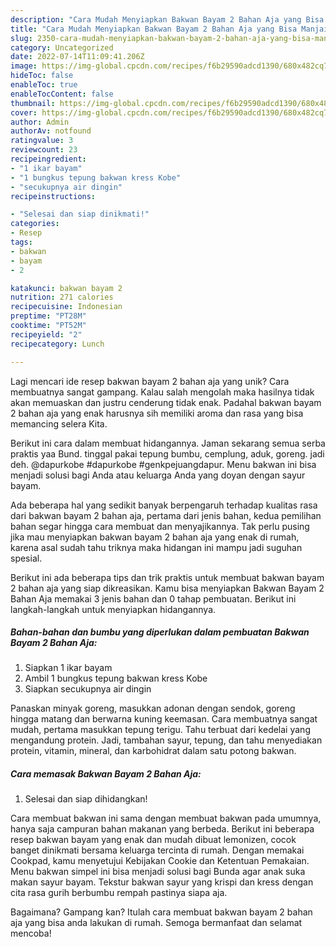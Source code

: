 ```yaml
---
description: "Cara Mudah Menyiapkan Bakwan Bayam 2 Bahan Aja yang Bisa Manjain Lidah"
title: "Cara Mudah Menyiapkan Bakwan Bayam 2 Bahan Aja yang Bisa Manjain Lidah"
slug: 2350-cara-mudah-menyiapkan-bakwan-bayam-2-bahan-aja-yang-bisa-manjain-lidah
category: Uncategorized
date: 2022-07-14T11:09:41.206Z
image: https://img-global.cpcdn.com/recipes/f6b29590adcd1390/680x482cq70/bakwan-bayam-2-bahan-aja-foto-resep-utama.jpg
hideToc: false
enableToc: true
enableTocContent: false
thumbnail: https://img-global.cpcdn.com/recipes/f6b29590adcd1390/680x482cq70/bakwan-bayam-2-bahan-aja-foto-resep-utama.jpg
cover: https://img-global.cpcdn.com/recipes/f6b29590adcd1390/680x482cq70/bakwan-bayam-2-bahan-aja-foto-resep-utama.jpg
author: Admin
authorAv: notfound
ratingvalue: 3
reviewcount: 23
recipeingredient:
- "1 ikar bayam"
- "1 bungkus tepung bakwan kress Kobe"
- "secukupnya air dingin"
recipeinstructions:

- "Selesai dan siap dinikmati!"
categories:
- Resep
tags:
- bakwan
- bayam
- 2

katakunci: bakwan bayam 2 
nutrition: 271 calories
recipecuisine: Indonesian
preptime: "PT28M"
cooktime: "PT52M"
recipeyield: "2"
recipecategory: Lunch

---
```





Lagi mencari ide resep bakwan bayam 2 bahan aja yang unik? Cara membuatnya sangat gampang. Kalau salah mengolah maka hasilnya tidak akan memuaskan dan justru cenderung tidak enak. Padahal bakwan bayam 2 bahan aja yang enak harusnya sih memiliki aroma dan rasa yang bisa memancing selera Kita.





Berikut ini cara dalam membuat hidangannya. Jaman sekarang semua serba praktis yaa Bund. tinggal pakai tepung bumbu, cemplung, aduk, goreng. jadi deh. @dapurkobe #dapurkobe #genkpejuangdapur. Menu bakwan ini bisa menjadi solusi bagi Anda atau keluarga Anda yang doyan dengan sayur bayam.

Ada beberapa hal yang sedikit banyak berpengaruh terhadap kualitas rasa dari bakwan bayam 2 bahan aja, pertama dari jenis bahan, kedua pemilihan bahan segar hingga cara membuat dan menyajikannya. Tak perlu pusing jika mau menyiapkan bakwan bayam 2 bahan aja yang enak di rumah, karena asal sudah tahu triknya maka hidangan ini mampu jadi suguhan spesial.






Berikut ini ada beberapa tips dan trik praktis untuk membuat bakwan bayam 2 bahan aja yang siap dikreasikan. Kamu bisa menyiapkan Bakwan Bayam 2 Bahan Aja memakai 3 jenis bahan dan 0 tahap pembuatan. Berikut ini langkah-langkah untuk menyiapkan hidangannya.

<!--inarticleads1-->

##### Bahan-bahan dan bumbu yang diperlukan dalam pembuatan Bakwan Bayam 2 Bahan Aja:

1. Siapkan 1 ikar bayam
1. Ambil 1 bungkus tepung bakwan kress Kobe
1. Siapkan secukupnya air dingin


Panaskan minyak goreng, masukkan adonan dengan sendok, goreng hingga matang dan berwarna kuning keemasan. Cara membuatnya sangat mudah, pertama masukkan tepung terigu. Tahu terbuat dari kedelai yang mengandung protein. Jadi, tambahan sayur, tepung, dan tahu menyediakan protein, vitamin, mineral, dan karbohidrat dalam satu potong bakwan. 

<!--inarticleads2-->

##### Cara memasak Bakwan Bayam 2 Bahan Aja:


1. Selesai dan siap dihidangkan!

Cara membuat bakwan ini sama dengan membuat bakwan pada umumnya, hanya saja campuran bahan makanan yang berbeda. Berikut ini beberapa resep bakwan bayam yang enak dan mudah dibuat lemonizen, cocok banget dinikmati bersama keluarga tercinta di rumah. Dengan memakai Cookpad, kamu menyetujui Kebijakan Cookie dan Ketentuan Pemakaian. Menu bakwan simpel ini bisa menjadi solusi bagi Bunda agar anak suka makan sayur bayam. Tekstur bakwan sayur yang krispi dan kress dengan cita rasa gurih berbumbu rempah pastinya siapa aja. 

Bagaimana? Gampang kan? Itulah cara membuat bakwan bayam 2 bahan aja yang bisa anda lakukan di rumah. Semoga bermanfaat dan selamat mencoba!
